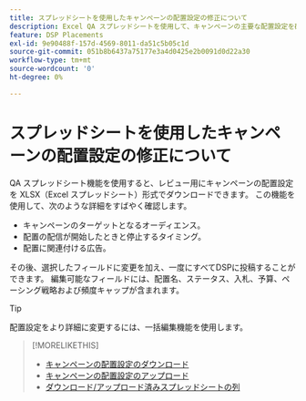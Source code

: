 ```yaml
---
title: スプレッドシートを使用したキャンペーンの配置設定の修正について
description: Excel QA スプレッドシートを使用して、キャンペーンの主要な配置設定を確認および編集する方法について説明します。
feature: DSP Placements
exl-id: 9e90488f-157d-4569-8011-da51c5b05c1d
source-git-commit: 051b8b6437a75177e3a4d0425e2b0091d0d22a30
workflow-type: tm+mt
source-wordcount: '0'
ht-degree: 0%

---
```


# スプレッドシートを使用したキャンペーンの配置設定の修正について

QA スプレッドシート機能を使用すると、レビュー用にキャンペーンの配置設定を XLSX（Excel スプレッドシート）形式でダウンロードできます。 この機能を使用して、次のような詳細をすばやく確認します。

* キャンペーンのターゲットとなるオーディエンス。
* 配置の配信が開始したときと停止するタイミング。
* 配置に関連付ける広告。

その後、選択したフィールドに変更を加え、一度にすべてDSPに投稿することができます。 編集可能なフィールドには、配置名、ステータス、入札、予算、ペーシング戦略および頻度キャップが含まれます。

>[!TIP]
>
>配置設定をより詳細に変更するには、一括編集機能を使用します。<!-- add link once we have help on it -->

>[!MORELIKETHIS]
>
>* [キャンペーンの配置設定のダウンロード](qa-sheet-download.md)
>* [キャンペーンの配置設定のアップロード](qa-sheet-upload.md)
>* [ダウンロード/アップロード済みスプレッドシートの列](qa-sheet-columns.md)


